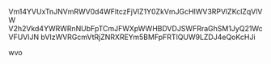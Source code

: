 Vm14YVUxTnJNVmRWV0d4WFltczFjVlZ1Y0ZkVmJGcHlWV3RPVlZKclZqVlVW
V2h2Vkd4YWRWRnNUbFpTCmJFWXpWWHBDVDJSWFRraGhSM1JyQ21WcVFUVlJN
bVIzWVRGcmVtRjZNRXREYm5BMFpFRTlQUW9LZDJ4eQoKcHJi

wvo